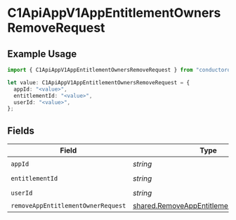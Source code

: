 # C1ApiAppV1AppEntitlementOwnersRemoveRequest

## Example Usage

```typescript
import { C1ApiAppV1AppEntitlementOwnersRemoveRequest } from "conductorone-sdk-typescript/sdk/models/operations";

let value: C1ApiAppV1AppEntitlementOwnersRemoveRequest = {
  appId: "<value>",
  entitlementId: "<value>",
  userId: "<value>",
};
```

## Fields

| Field                                                                                                     | Type                                                                                                      | Required                                                                                                  | Description                                                                                               |
| --------------------------------------------------------------------------------------------------------- | --------------------------------------------------------------------------------------------------------- | --------------------------------------------------------------------------------------------------------- | --------------------------------------------------------------------------------------------------------- |
| `appId`                                                                                                   | *string*                                                                                                  | :heavy_check_mark:                                                                                        | N/A                                                                                                       |
| `entitlementId`                                                                                           | *string*                                                                                                  | :heavy_check_mark:                                                                                        | N/A                                                                                                       |
| `userId`                                                                                                  | *string*                                                                                                  | :heavy_check_mark:                                                                                        | N/A                                                                                                       |
| `removeAppEntitlementOwnerRequest`                                                                        | [shared.RemoveAppEntitlementOwnerRequest](../../../sdk/models/shared/removeappentitlementownerrequest.md) | :heavy_minus_sign:                                                                                        | N/A                                                                                                       |